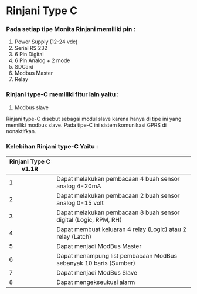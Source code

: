 # Rinjani Type C

### Pada setiap tipe Monita Rinjani memiliki pin :

1. Power Supply (12-24 vdc)
2. Serial RS 232
3. 6 Pin Digital
4. 6 Pin Analog + 2 mode
5. SDCard
6. Modbus Master
7. Relay

### Rinjani type-C memiliki fitur lain yaitu :

1. Modbus slave

Rinjani type-C disebut sebagai modul slave karena hanya di tipe ini yang memiliki modbus slave. Pada tipe-C ini sistem komunikasi GPRS di nonaktifkan.

### Kelebihan Rinjani type-C Yaitu :

| Rinjani Type C v1.1R |                                                                  |
| -------------------- | ---------------------------------------------------------------- |
| 1                    | Dapat melakukan pembacaan 4 buah sensor analog 4-20mA            |
| 2                    | Dapat melakukan pembacaan 2 buah sensor analog 0-15 volt         |
| 3                    | Dapat melakukan pembacaan 8 buah sensor digital (Logic, RPM, RH) |
| 4                    | Dapat membuat keluaran 4 relay (Logic) atau 2 relay (Latch)      |
| 5                    | Dapat menjadi ModBus Master                                      |
| 6                    | Dapat menampung list pembacaan ModBus sebanyak 10 baris (Sumber) |
| 7                    | Dapat menjadi ModBus Slave                                       |
| 8                    | Dapat mengekseukusi alarm                                        |
